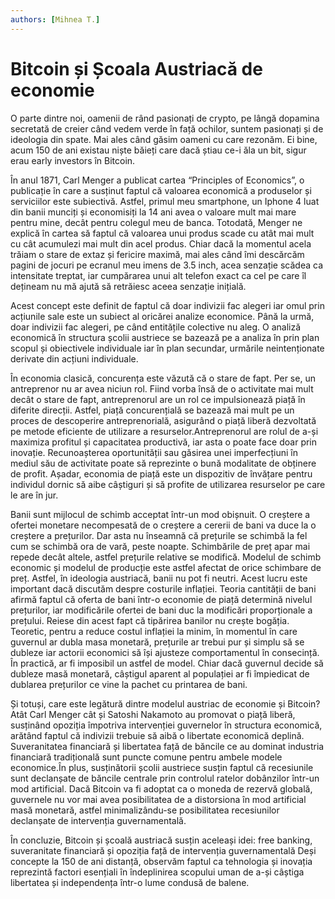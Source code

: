 ```yaml
---
authors: [Mihnea T.]
---
```


# Bitcoin și Școala Austriacă de economie

O parte dintre noi, oamenii de rând pasionați de crypto, pe lângă dopamina secretată de creier când vedem verde în față ochilor, suntem pasionați și de ideologia din spate. Mai ales când găsim oameni cu care rezonăm. Ei bine, acum 150 de ani existau niște băieți care dacă știau ce-i ăla un bit, sigur erau early investors în Bitcoin.

În anul 1871, Carl Menger a publicat cartea “Principles of Economics”, o publicație în care a susținut faptul că valoarea economică a produselor și serviciilor este subiectivă. Astfel, primul meu smartphone, un Iphone 4 luat din banii munciți și economisiți la 14 ani avea o valoare mult mai mare pentru mine, decât pentru colegul meu de banca. Totodată, Menger ne explică în cartea să faptul că valoarea unui produs scade cu atât mai mult cu cât acumulezi mai mult din acel produs. Chiar dacă la momentul acela trăiam o stare de extaz și fericire maximă, mai ales când îmi descărcăm pagini de jocuri pe ecranul meu imens de 3.5 inch, acea senzație scădea ca intensitate treptat, iar cumpărarea unui alt telefon exact ca cel pe care îl dețineam nu mă ajută să retrăiesc aceea senzație inițială.

Acest concept este definit de faptul că doar indivizii fac alegeri iar omul prin acțiunile sale este un subiect al oricărei analize economice. Până la urmă, doar indivizii fac alegeri, pe când entitățile colective nu aleg. O analiză economică în structura școlii austriece se bazează pe a analiza în prin plan scopul și obiectivele individuale iar în plan secundar, urmările neintenționate derivate din acțiuni individuale.

În economia clasică, concurența este văzută că o stare de fapt. Per se, un antreprenor nu ar avea niciun rol. Fiind vorba însă de o activitate mai mult decât o stare de fapt, antreprenorul are un rol ce impulsionează piață în diferite direcții. Astfel, piață concurențială se bazează mai mult pe un proces de descoperire antreprenorială, asigurând o piață liberă dezvoltată pe metode eficiente de utilizare a resurselor.Antreprenorul are rolul de a-și maximiza profitul și capacitatea productivă, iar asta o poate face doar prin inovație. Recunoașterea oportunității sau găsirea unei imperfecțiuni în mediul său de activitate poate să reprezinte o bună modalitate de obținere de profit. Așadar, economia de piață este un dispozitiv de învățare pentru individul dornic să aibe câștiguri și să profite de utilizarea resurselor pe care le are în jur.

Banii sunt mijlocul de schimb acceptat într-un mod obișnuit. O creștere a ofertei monetare necompesată de o creștere a cererii de bani va duce la o creștere a prețurilor. Dar asta nu înseamnă că prețurile se schimbă la fel cum se schimbă ora de vară, peste noapte. Schimbările de preț apar mai repede decât altele, astfel prețurile relative se modifică. Modelul de schimb economic și modelul de producție este astfel afectat de orice schimbare de preț. Astfel, în ideologia austriacă, banii nu pot fi neutri. Acest lucru este important dacă discutăm despre costurile inflației. Teoria cantității de bani afirmă faptul că oferta de bani într-o economie de piață determină nivelul prețurilor, iar modificările ofertei de bani duc la modificări proporționale a prețului. Reiese din acest fapt că tipărirea banilor nu crește bogăția. Teoretic, pentru a reduce costul inflației la minim, în momentul în care guvernul ar dubla masa monetară, prețurile ar trebui pur și simplu să se dubleze iar actorii economici să își ajusteze comportamentul în consecință. În practică, ar fi imposibil un astfel de model. Chiar dacă guvernul decide să dubleze masă monetară, câștigul aparent al populației ar fi împiedicat de dublarea prețurilor ce vine la pachet cu printarea de bani.

Și totuși, care este legătură dintre modelul austriac de economie și Bitcoin? Atât Carl Menger cât și Satoshi Nakamoto au promovat o piață liberă, susținând opoziția împotriva intervenției guvernelor în structura economică, arătând faptul că indivizii trebuie să aibă o libertate economică deplină. Suveranitatea financiară și libertatea față de băncile ce au dominat industria financiară tradițională sunt puncte comune pentru ambele modele economice.În plus, susținătorii școlii austriece susțin faptul că recesiunile sunt declanșate de băncile centrale prin controlul ratelor dobânzilor într-un mod artificial. Dacă Bitcoin va fi adoptat ca o moneda de rezervă globală, guvernele nu vor mai avea posibilitatea de a distorsiona în mod artificial masă monetară, astfel minimalizându-se posibilitatea recesiunilor declanșate de intervenția guvernamentală.

În concluzie, Bitcoin și școală austriacă susțin aceleași idei: free banking, suveranitate financiară și opoziția față de intervenția guvernamentală Deși concepte la 150 de ani distanță, observăm faptul ca tehnologia și inovația reprezintă factori esențiali în îndeplinirea scopului uman de a-și câștiga libertatea și independența într-o lume condusă de balene.
